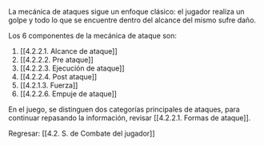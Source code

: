 
La mecánica de ataques sigue un enfoque clásico: el jugador realiza un golpe y todo lo que se encuentre dentro del alcance del mismo sufre daño.

Los 6 componentes de la mecánica de ataque son:

1. [[4.2.2.1. Alcance de ataque]]
2. [[4.2.2.2. Pre ataque]]
3. [[4.2.2.3. Ejecución de ataque]]
4. [[4.2.2.4. Post ataque]]
5. [[4.2.1.3. Fuerza]]
6. [[4.2.2.6. Empuje de ataque]]

En el juego, se distinguen dos categorías principales de ataques, para continuar repasando la información, revisar [[4.2.2.1. Formas de ataque]]. 


Regresar: [[4.2. S. de Combate del jugador]]
